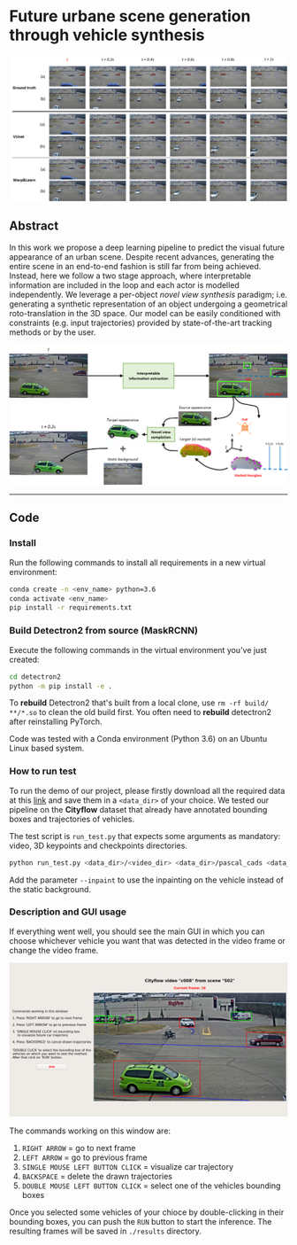 # Future urbane scene generation through vehicle synthesis

<p align="center">
  <img src="imgs/sequence.png"/ alt="Sequence result example">
</p>

## Abstract

In this work we propose a deep learning pipeline to predict 
the visual future appearance of an urban scene. Despite 
recent advances, generating the entire scene in an 
end-to-end fashion is still far from being achieved. 
Instead, here we follow a two stage approach, where 
interpretable information are included in the loop and 
each actor is modelled independently. We leverage a 
per-object *novel view synthesis* paradigm; i.e. 
generating a synthetic representation of an object 
undergoing a geometrical roto-translation in the 3D space. 
Our model can be easily conditioned with constraints (e.g. 
input trajectories) provided by state-of-the-art tracking 
methods or by the user.

<p align="center">
  <img src="imgs/model.png"/ alt="Multi stage pipeline">
</p>

---

## Code

### Install

Run the following commands to install all requirements in a 
new virtual environment:

```bash
conda create -n <env_name> python=3.6
conda activate <env_name>
pip install -r requirements.txt
```

### Build Detectron2 from source (MaskRCNN)
Execute the following commands in the virtual 
environment you've just created:

```bash
cd detectron2
python -m pip install -e .
```

To **rebuild** Detectron2 that's built from a local clone, 
use `rm -rf build/ **/*.so` to clean the old build first. 
You often need to **rebuild** detectron2 after 
reinstalling PyTorch.

Code was tested with a Conda environment (Python 3.6) on 
an Ubuntu Linux based system.

### How to run test

To run the demo of our project, please firstly download all 
the required data at this [link](https://drive.google.com/open?id=1MRuA12odExKqBiMcYJAl2QSFAhggfaCu) 
and save them in a `<data_dir>` of your choice. We tested 
our pipeline on the **Cityflow** dataset that already have 
annotated bounding boxes and trajectories of vehicles.

The test script is `run_test.py` that expects some 
arguments as mandatory: video, 3D keypoints and checkpoints 
directories.

```bash
python run_test.py <data_dir>/<video_dir> <data_dir>/pascal_cads <data_dir>/checkpoints --det_mode ssd512|yolo3|mask_rcnn --track_mode tc|deepsort|moana --bbox_scale 1.15 --device cpu|cuda
```

Add the parameter `--inpaint` to use the inpainting on the 
vehicle instead of the static background.

### Description and GUI usage

If everything went well, you should see the main GUI in 
which you can choose whichever vehicle you want that 
was detected in the video frame or change the video frame.

<p align="center">
  <img src="imgs/gui.png"/ alt="GUI window">
</p>

The commands working on this window are:
1) `RIGHT ARROW` = go to next frame
2) `LEFT ARROW` = go to previous frame
3) `SINGLE MOUSE LEFT BUTTON CLICK` = visualize car 
trajectory
4) `BACKSPACE` = delete the drawn trajectories
5) `DOUBLE MOUSE LEFT BUTTON CLICK` = select one of the 
vehicles bounding boxes

Once you selected some vehicles of your chioce by 
double-clicking in their bounding boxes, you can push the 
`RUN` button to start the inference. The resulting frames 
will be saved in `./results` directory.
